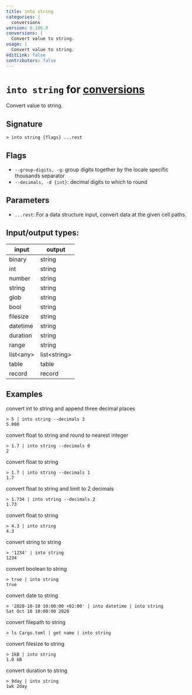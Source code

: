 ```yaml
---
title: into string
categories: |
  conversions
version: 0.106.0
conversions: |
  Convert value to string.
usage: |
  Convert value to string.
editLink: false
contributors: false
---
```

<!-- This file is automatically generated. Please edit the command in https://github.com/nushell/nushell instead. -->

# `into string` for [conversions](/commands/categories/conversions.md)

<div class='command-title'>Convert value to string.</div>

## Signature

```> into string {flags} ...rest```

## Flags

 -  `--group-digits, -g`: group digits together by the locale specific thousands separator
 -  `--decimals, -d {int}`: decimal digits to which to round

## Parameters

 -  `...rest`: For a data structure input, convert data at the given cell paths.


## Input/output types:

| input     | output       |
| --------- | ------------ |
| binary    | string       |
| int       | string       |
| number    | string       |
| string    | string       |
| glob      | string       |
| bool      | string       |
| filesize  | string       |
| datetime  | string       |
| duration  | string       |
| range     | string       |
| list&lt;any&gt; | list&lt;string&gt; |
| table     | table        |
| record    | record       |
## Examples

convert int to string and append three decimal places
```nu
> 5 | into string --decimals 3
5.000
```

convert float to string and round to nearest integer
```nu
> 1.7 | into string --decimals 0
2
```

convert float to string
```nu
> 1.7 | into string --decimals 1
1.7
```

convert float to string and limit to 2 decimals
```nu
> 1.734 | into string --decimals 2
1.73
```

convert float to string
```nu
> 4.3 | into string
4.3
```

convert string to string
```nu
> '1234' | into string
1234
```

convert boolean to string
```nu
> true | into string
true
```

convert date to string
```nu
> '2020-10-10 10:00:00 +02:00' | into datetime | into string
Sat Oct 10 10:00:00 2020
```

convert filepath to string
```nu
> ls Cargo.toml | get name | into string

```

convert filesize to string
```nu
> 1kB | into string
1.0 kB
```

convert duration to string
```nu
> 9day | into string
1wk 2day
```
